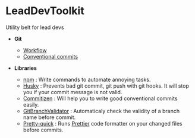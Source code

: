 # LeadDevToolkit
Utility belt for lead devs

- **Git**
    - [Workflow](/docs/git/BRANCH.md)
    - [Conventional commits](/docs/git/COMMIT.md)

- **Libraries**
    - [npm](https://www.npmjs.com/get-npm) : 
    Write commands to automate annoying tasks.
    - [Husky](https://github.com/typicode/husky) : 
    Prevents bad git commit, git push with git hooks. It will stop you if your commit message is not valid.
    - [Commitizen](https://github.com/commitizen/cz-cli) : 
    Will help you to write good conventional commits easily.
    - [GitBranchValidator](https://github.com/LCluber/GitBranchValidator) : 
    Automaticaly check the validity of a branch name before commit.
    - [Pretty-quick](https://github.com/azz/pretty-quick) : 
    Runs [Prettier](https://github.com/prettier/prettier) code formatter on your changed files before commits.